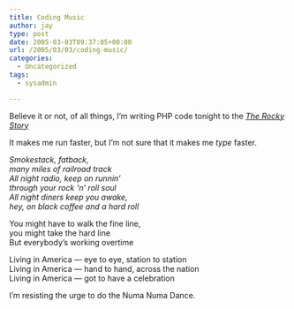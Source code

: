 ```yaml
---
title: Coding Music
author: jay
type: post
date: 2005-03-03T09:37:05+00:00
url: /2005/03/03/coding-music/
categories:
  - Uncategorized
tags:
  - sysadmin

---
```

Believe it or not, of all things, I’m writing PHP code tonight to the _[The Rocky Story][1]_

It makes me run faster, but I’m not sure that it makes me _type_ faster.

_Smokestack, fatback,  
many miles of railroad track  
All night radio, keep on runnin’  
through your rock ‘n’ roll soul  
All night diners keep you awake,  
hey, on black coffee and a hard roll_

You might have to walk the fine line,  
you might take the hard line  
But everybody’s working overtime

Living in America — eye to eye, station to station  
Living in America — hand to hand, across the nation  
Living in America — got to have a celebration

I’m resisting the urge to do the Numa Numa Dance.

 [1]: //www.amazon.com/exec/obidos/tg/detail/-/B00000HZY2/qid=1109824204/sr=8-1/ref=sr_8_xs_ap_i1_xgl15/103-9841141-5444620?v=glance&s=music&n=507846"
